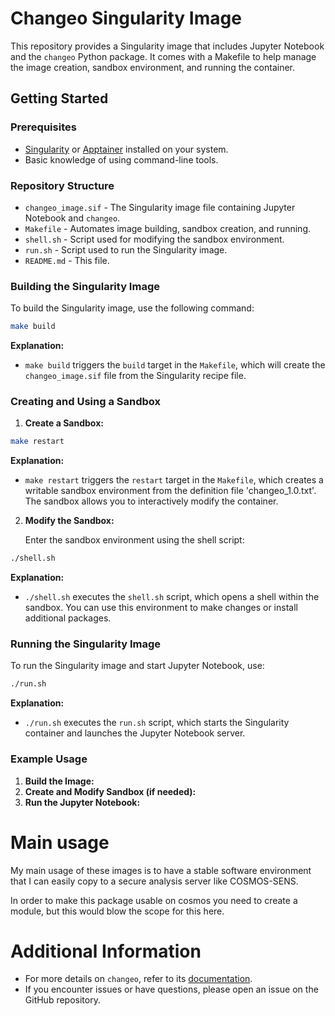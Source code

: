 # Changeo Singularity Image

This repository provides a Singularity image that includes Jupyter Notebook and the `changeo` Python package. It comes with a Makefile to help manage the image creation, sandbox environment, and running the container.

## Getting Started

### Prerequisites

- [Singularity](https://sylabs.io/docs/) or [Apptainer](https://apptainer.org/) installed on your system.
- Basic knowledge of using command-line tools.

### Repository Structure

- `changeo_image.sif` - The Singularity image file containing Jupyter Notebook and `changeo`.
- `Makefile` - Automates image building, sandbox creation, and running.
- `shell.sh` - Script used for modifying the sandbox environment.
- `run.sh` - Script used to run the Singularity image.
- `README.md` - This file.

### Building the Singularity Image

To build the Singularity image, use the following command:

```sh
make build
```

**Explanation:**
- `make build` triggers the `build` target in the `Makefile`, which will create the `changeo_image.sif` file from the Singularity recipe file.

### Creating and Using a Sandbox

1. **Create a Sandbox:**

```sh
make restart 
```

   **Explanation:**
   - `make restart` triggers the `restart` target in the `Makefile`, which creates a writable sandbox environment from the definition file 'changeo_1.0.txt'. The sandbox allows you to interactively modify the container.

2. **Modify the Sandbox:**

   Enter the sandbox environment using the shell script:

```sh
./shell.sh
```

   **Explanation:**
   - `./shell.sh` executes the `shell.sh` script, which opens a shell within the sandbox. You can use this environment to make changes or install additional packages.

### Running the Singularity Image

To run the Singularity image and start Jupyter Notebook, use:

```sh
./run.sh
```

**Explanation:**
- `./run.sh` executes the `run.sh` script, which starts the Singularity container and launches the Jupyter Notebook server.

### Example Usage

1. **Build the Image:**
2. **Create and Modify Sandbox (if needed):**
3. **Run the Jupyter Notebook:**


# Main usage

My main usage of these images is to have a stable software environment that I can easily copy to a secure analysis server like COSMOS-SENS.

In order to make this package usable on cosmos you need to create a module, but this would blow the scope for this here.

# Additional Information

- For more details on `changeo`, refer to its [documentation](https://github.com/changeo/changeo).
- If you encounter issues or have questions, please open an issue on the GitHub repository.



